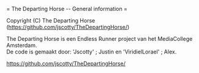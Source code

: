 = The Departing Horse -- General information =

Copyright (C) The Departing Horse (https://github.com/jscotty/TheDepartingHorse/)

The Departing Horse is een Endless Runner project van het MediaCollege Amsterdam. <br>
De code is gemaakt door: 'Jscotty' ; Justin en 'ViridielLorael' ; Alex. 

https://github.com/jscotty/TheDepartingHorse/
